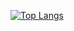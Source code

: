 [![Top Langs](https://github-readme-stats.vercel.app/api/top-langs/?username=trevor256&layout=compact&theme=dark&hide_border=true)](https://github.com/anuraghazra/github-readme-stats)
